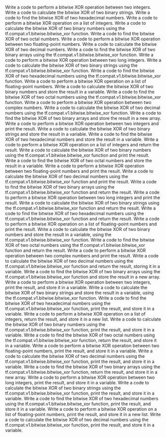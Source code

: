 Write a code to perform a bitwise XOR operation between two integers.
Write a code to calculate the bitwise XOR of two binary strings.
Write a code to find the bitwise XOR of two hexadecimal numbers.
Write a code to perform a bitwise XOR operation on a list of integers.
Write a code to calculate the bitwise XOR of two binary numbers using the tf.compat.v1.bitwise.bitwise_xor function.
Write a code to find the bitwise XOR of two octal numbers.
Write a code to perform a bitwise XOR operation between two floating-point numbers.
Write a code to calculate the bitwise XOR of two decimal numbers.
Write a code to find the bitwise XOR of two binary arrays using the tf.compat.v1.bitwise.bitwise_xor function.
Write a code to perform a bitwise XOR operation between two long integers.
Write a code to calculate the bitwise XOR of two binary strings using the tf.compat.v1.bitwise.bitwise_xor function.
Write a code to find the bitwise XOR of two hexadecimal numbers using the tf.compat.v1.bitwise.bitwise_xor function.
Write a code to perform a bitwise XOR operation on a list of floating-point numbers.
Write a code to calculate the bitwise XOR of two binary numbers and store the result in a variable.
Write a code to find the bitwise XOR of two octal numbers using the tf.compat.v1.bitwise.bitwise_xor function.
Write a code to perform a bitwise XOR operation between two complex numbers.
Write a code to calculate the bitwise XOR of two decimal numbers using the tf.compat.v1.bitwise.bitwise_xor function.
Write a code to find the bitwise XOR of two binary arrays and store the result in a new array.
Write a code to perform a bitwise XOR operation between two integers and print the result.
Write a code to calculate the bitwise XOR of two binary strings and store the result in a variable.
Write a code to find the bitwise XOR of two hexadecimal numbers and store the result in a variable.
Write a code to perform a bitwise XOR operation on a list of integers and return the result.
Write a code to calculate the bitwise XOR of two binary numbers using the tf.compat.v1.bitwise.bitwise_xor function and print the result.
Write a code to find the bitwise XOR of two octal numbers and store the result in a variable.
Write a code to perform a bitwise XOR operation between two floating-point numbers and print the result.
Write a code to calculate the bitwise XOR of two decimal numbers using the tf.compat.v1.bitwise.bitwise_xor function and print the result.
Write a code to find the bitwise XOR of two binary arrays using the tf.compat.v1.bitwise.bitwise_xor function and return the result.
Write a code to perform a bitwise XOR operation between two long integers and print the result.
Write a code to calculate the bitwise XOR of two binary strings using the tf.compat.v1.bitwise.bitwise_xor function and return the result.
Write a code to find the bitwise XOR of two hexadecimal numbers using the tf.compat.v1.bitwise.bitwise_xor function and return the result.
Write a code to perform a bitwise XOR operation on a list of floating-point numbers and print the result.
Write a code to calculate the bitwise XOR of two binary numbers and store the result in a variable, using the tf.compat.v1.bitwise.bitwise_xor function.
Write a code to find the bitwise XOR of two octal numbers using the tf.compat.v1.bitwise.bitwise_xor function and return the result.
Write a code to perform a bitwise XOR operation between two complex numbers and print the result.
Write a code to calculate the bitwise XOR of two decimal numbers using the tf.compat.v1.bitwise.bitwise_xor function and return the result, storing it in a variable.
Write a code to find the bitwise XOR of two binary arrays using the tf.compat.v1.bitwise.bitwise_xor function and store the result in a new array.
Write a code to perform a bitwise XOR operation between two integers, print the result, and store it in a variable.
Write a code to calculate the bitwise XOR of two binary strings and store the result in a variable, using the tf.compat.v1.bitwise.bitwise_xor function.
Write a code to find the bitwise XOR of two hexadecimal numbers using the tf.compat.v1.bitwise.bitwise_xor function, print the result, and store it in a variable.
Write a code to perform a bitwise XOR operation on a list of integers, return the result, and store it in a new list.
Write a code to calculate the bitwise XOR of two binary numbers using the tf.compat.v1.bitwise.bitwise_xor function, print the result, and store it in a variable.
Write a code to find the bitwise XOR of two octal numbers using the tf.compat.v1.bitwise.bitwise_xor function, return the result, and store it in a variable.
Write a code to perform a bitwise XOR operation between two floating-point numbers, print the result, and store it in a variable.
Write a code to calculate the bitwise XOR of two decimal numbers using the tf.compat.v1.bitwise.bitwise_xor function, print the result, and store it in a variable.
Write a code to find the bitwise XOR of two binary arrays using the tf.compat.v1.bitwise.bitwise_xor function, return the result, and store it in a new array.
Write a code to perform a bitwise XOR operation between two long integers, print the result, and store it in a variable.
Write a code to calculate the bitwise XOR of two binary strings using the tf.compat.v1.bitwise.bitwise_xor function, print the result, and store it in a variable.
Write a code to find the bitwise XOR of two hexadecimal numbers using the tf.compat.v1.bitwise.bitwise_xor function, print the result, and store it in a variable.
Write a code to perform a bitwise XOR operation on a list of floating-point numbers, print the result, and store it in a new list.
Write a code to calculate the bitwise XOR of two decimal numbers using the tf.compat.v1.bitwise.bitwise_xor function, print the result, and store it in a variable.